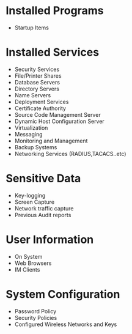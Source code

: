 # Installed Programs
* Startup Items
# Installed Services
* Security Services
* File/Printer Shares
* Database Servers
* Directory Servers
* Name Servers
* Deployment Services
* Certificate Authority
* Source Code Management Server
* Dynamic Host Configuration Server
* Virtualization
* Messaging
* Monitoring and Management
* Backup Systems
* Networking Services (RADIUS,TACACS..etc)

# Sensitive Data
* Key-logging
* Screen Capture
* Network traffic capture
* Previous Audit reports

# User Information
* On System
* Web Browsers
* IM Clients

# System Configuration
* Password Policy
* Security Policies
* Configured Wireless Networks and Keys